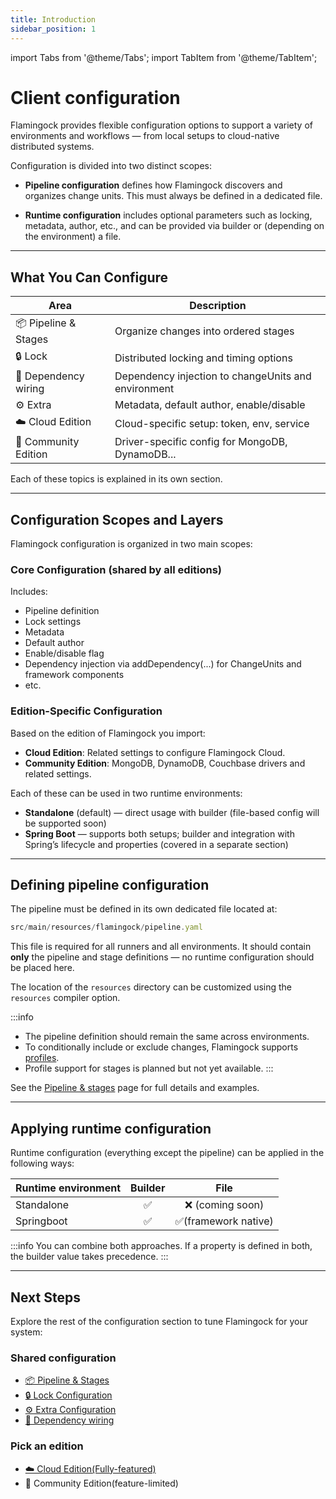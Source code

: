 ```yaml
---
title: Introduction
sidebar_position: 1
---
```


import Tabs from '@theme/Tabs';
import TabItem from '@theme/TabItem';

# Client configuration

Flamingock provides flexible configuration options to support a variety of environments and workflows — from local setups to cloud-native distributed systems.

Configuration is divided into two distinct scopes:

- **Pipeline configuration** defines how Flamingock discovers and organizes change units. This must always be defined in a dedicated file.

- **Runtime configuration** includes optional parameters such as locking, metadata, author, etc., and can be provided via builder or (depending on the environment) a file.

---

## What You Can Configure

| Area                 | Description                                         |
|----------------------|-----------------------------------------------------|
| 📦 Pipeline & Stages | Organize changes into ordered stages                |
| 🔒 Lock              | Distributed locking and timing options              |
| 🔌 Dependency wiring | Dependency injection to changeUnits and environment |
| ⚙️ Extra             | Metadata, default author, enable/disable            |
| ☁️ Cloud Edition     | Cloud-specific setup: token, env, service           |
| 🧪 Community Edition | Driver-specific config for MongoDB, DynamoDB...     |


Each of these topics is explained in its own section.

---

## Configuration Scopes and Layers

Flamingock configuration is organized in two main scopes:
### Core Configuration (shared by all editions)
Includes:
- Pipeline definition
- Lock settings
- Metadata
- Default author
- Enable/disable flag
- Dependency injection via addDependency(...) for ChangeUnits and framework components
- etc.

### Edition-Specific Configuration
Based on the edition of Flamingock you import:
- **Cloud Edition**: Related settings to configure Flamingock Cloud.
- **Community Edition**: MongoDB, DynamoDB, Couchbase drivers and related settings.

Each of these can be used in two runtime environments:
- **Standalone** (default) — direct usage with builder (file-based config will be supported soon)
- **Spring Boot** — supports both setups; builder and integration with Spring’s lifecycle and properties (covered in a separate section)

---

## Defining pipeline configuration

The pipeline must be defined in its own dedicated file located at:
```js
src/main/resources/flamingock/pipeline.yaml
```
This file is required for all runners and all environments. It should contain **only** the pipeline and stage definitions — no runtime configuration should be placed here.

The location of the `resources` directory can be customized using the `resources` compiler option.

:::info
- The pipeline definition should remain the same across environments.
- To conditionally include or exclude changes, Flamingock supports [profiles](../profiles.md).
- Profile support for stages is planned but not yet available.
:::

See the [Pipeline & stages](pipeline-and-stages.md) page for full details and examples.


---

## Applying runtime configuration
Runtime configuration (everything except the pipeline) can be applied in the following ways:

| Runtime environment |  Builder  |         File          |
|---------------------|:---------:|:---------------------:|
| Standalone          |     ✅     |    ❌ (coming soon)    |
| Springboot          |     ✅     |  ✅(framework native)  |

:::info
You can combine both approaches. If a property is defined in both, the builder value takes precedence.
:::

---

## Next Steps

Explore the rest of the configuration section to tune Flamingock for your system:

### Shared configuration
- [📦 Pipeline & Stages](pipeline-and-stages.md)
- [🔒 Lock Configuration](lock-configuration.md)
- [⚙  Extra Configuration](extra-configuration.md)
- [🔌 Dependency wiring](dependency-wiring.md)

### Pick an edition
- [☁️ Cloud Edition(Fully-featured)](../cloud-edition.md)
- 🧪 Community Edition(feature-limited)
